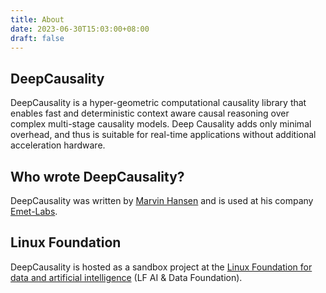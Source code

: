 ```yaml
---
title: About
date: 2023-06-30T15:03:00+08:00
draft: false
---
```



## DeepCausality


DeepCausality is a hyper-geometric computational causality library that enables fast and deterministic context aware
causal reasoning over complex multi-stage causality models. Deep Causality adds only minimal overhead,
and thus is suitable for real-time applications without additional acceleration hardware.


## Who wrote DeepCausality?


DeepCausality was written by [Marvin Hansen](https://github.com/marvin-hansen) and is used at his 
company [Emet-Labs](https://emet-labs.com/).

## Linux Foundation


DeepCausality is hosted as a sandbox project at the [Linux Foundation for data and artificial intelligence](https://lfaidata.foundation/) (LF AI & Data Foundation).
